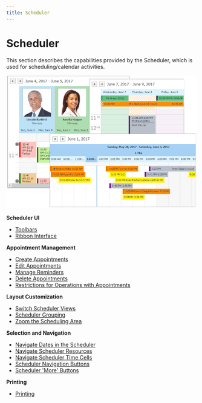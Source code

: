 ```yaml
---
title: Scheduler
---
```

# Scheduler
This section describes the capabilities provided by the Scheduler, which is used for scheduling/calendar activities.

![Docs_VisualElements_Scheduler_All](../images/Img6036.png)

**Scheduler UI**
* [Toolbars](../../interface-elements-for-desktop/articles/scheduler/scheduler-ui/toolbars.md)
* [Ribbon Interface](../../interface-elements-for-desktop/articles/scheduler/scheduler-ui/ribbon-interface.md)

**Appointment  Management**
* [Create Appointments](../../interface-elements-for-desktop/articles/scheduler/appointment-management/create-appointments.md)
* [Edit Appointments](../../interface-elements-for-desktop/articles/scheduler/appointment-management/edit-appointments.md)
* [Manage Reminders](../../interface-elements-for-desktop/articles/scheduler/appointment-management/manage-reminders.md)
* [Delete Appointments](../../interface-elements-for-desktop/articles/scheduler/appointment-management/delete-appointments.md)
* [Restrictions for Operations with Appointments](../../interface-elements-for-desktop/articles/scheduler/appointment-management/restrictions-for-operations-with-appointments.md)

**Layout Customization**
* [Switch Scheduler Views](../../interface-elements-for-desktop/articles/scheduler/layout-customization/switch-scheduler-views.md)
* [Scheduler Grouping](../../interface-elements-for-desktop/articles/scheduler/layout-customization/scheduler-grouping.md)
* [Zoom the Scheduling Area](../../interface-elements-for-desktop/articles/scheduler/layout-customization/zoom-the-scheduling-area.md)

**Selection and Navigation**
* [Navigate Dates in the Scheduler](../../interface-elements-for-desktop/articles/scheduler/selection-and-navigation/navigate-dates-in-the-scheduler.md)
* [Navigate Scheduler Resources](../../interface-elements-for-desktop/articles/scheduler/selection-and-navigation/navigate-scheduler-resources.md)
* [Navigate Scheduler Time Cells](../../interface-elements-for-desktop/articles/scheduler/selection-and-navigation/navigate-scheduler-time-cells.md)
* [Scheduler Navigation Buttons](../../interface-elements-for-desktop/articles/scheduler/selection-and-navigation/scheduler-navigation-buttons.md)
* [Scheduler 'More' Buttons](../../interface-elements-for-desktop/articles/scheduler/selection-and-navigation/scheduler-'more'-buttons.md)

**Printing**
* [Printing](../../interface-elements-for-desktop/articles/scheduler/printing.md)